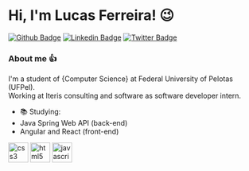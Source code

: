 # Hi, I'm Lucas Ferreira! 😉

[![Github Badge](https://img.shields.io/badge/-Github-000?style=flat-square&logo=Github&logoColor=white&link=https://github.com/fagnerpsantos)](https://github.com/lcsferreira)
[![Linkedin Badge](https://img.shields.io/badge/-LinkedIn-blue?style=flat-square&logo=Linkedin&logoColor=white&link=https://www.linkedin.com/in/fagnerpsantos/)](https://www.linkedin.com/in/lucas-ferreira-2001/)
[![Twitter Badge](https://img.shields.io/badge/-Twitter-1ca0f1?style=flat-square&labelColor=1ca0f1&logo=twitter&logoColor=white&link=https://twitter.com/fagnerpsantos)](https://twitter.com/Ls_oFerreira)

### About me 👍

I'm a student of {Computer Science} at Federal University of Pelotas (UFPel).
</br>
Working at Iteris consulting and software as software developer intern.

- 📚 Studying: 
- Java Spring Web API (back-end)
- Angular and React (front-end)
<p align="left"> 
    <img src="https://www.clipartmax.com/png/middle/354-3543373_spring-framework-logo-svg-png-download-java-spring.png" alt="css3" width="40" height="40"/>
    <img src="https://e7.pngegg.com/pngimages/14/568/png-clipart-angularjs-logo-javascript-security-token-angle-triangle.png" alt="html5" width="40" height="40"/>
    <img src="https://w7.pngwing.com/pngs/452/495/png-transparent-react-javascript-angularjs-ionic-github-text-logo-symmetry-thumbnail.png" alt="javascript" width="40" height="40"/>
</p>
